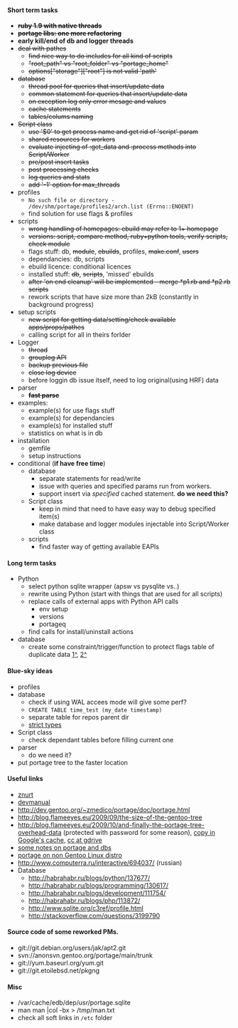 #### Short term tasks
* ~~**ruby 1.9 with native threads**~~
* ~~**portage libs: one more refactoring**~~
* **early kill/end of db and logger threads**
* ~~deal with pathes~~
    + ~~find nice way to do includes for all kind of scripts~~
    + ~~"root_path" vs "root_folder" vs "portage_home"~~
    + ~~options["storage"]["root"] is not valid 'path'~~
* ~~database~~
    + ~~thread pool for queries that insert/update data~~
    + ~~common statement for queries that insert/update data~~
    + ~~on exception log only error mesage and values~~
    + ~~cache statements~~
    + ~~tables/colums naming~~
* ~~Script class~~
    + ~~use '$0' to get process name and get rid of 'script' param~~
    + ~~shared resources for workers~~
    + ~~evaluate injecting of :get_data and :process methods into Script/Worker~~
    + ~~pre/post insert tasks~~
    + ~~post processing checks~~
    + ~~log queries and stats~~
    + ~~add '-1' option for max_threads~~
* profiles
    + `No such file or directory - /dev/shm/portage/profiles2/arch.list (Errno::ENOENT)`
    + find solution for use flags & profiles
* scripts
    + ~~wrong handling of homepages: ebuild may refer to 1+ homepage~~
    + ~~versions: script, compare method, ruby+python tools, verify scripts, check module~~
    + flags stuff: db, ~~module~~, ~~ebuilds~~, profiles, ~~make.conf~~, ~~users~~
    + dependancies: db, scripts
    + ebuild licence: conditional licences
    + installed stuff: ~~db~~, ~~scripts~~, 'missed' ebuilds
    + ~~after 'on end cleanup' will be implemented - merge *p1.rb and *p2.rb scripts~~
    + rework scripts that have size more than 2kB (constantly in background progress)
* setup scripts
    + ~~new script for getting data/setting/check available apps/props/pathes~~
    + calling script for all in theirs forlder
* Logger
    + ~~thread~~
    + ~~grouplog API~~
    + ~~backup previous file~~
    + ~~close log device~~
    + before loggin db issue itself, need to log original(using HRF) data
* parser
    * ~~**fast parse**~~
* examples:
    + example(s) for use flags stuff
    + example(s) for dependancies
    + example(s) for installed stuff
    + statistics on what is in db
* installation
    * gemfile
    * setup instructions
* conditional (**if have free time**)
    + database
        - separate statements for read/write
        - issue with queries and specified params run from workers.
        - support insert via *specified* cached statement. __do we need this?__
    + Script class
        - keep in mind that need to have easy way to debug specified item(s)
        - make database and logger modules injectable into Script/Worker class
    + scripts
        - find faster way of getting available EAPIs

#### Long term tasks
* Python
    + select python sqlite wrapper (apsw vs pysqlite vs..)
    + rewrite using Python (start with things that are used for all scripts)
    + replace calls of external apps with Python API calls
        - env setup
        - versions
        - portageq
    + find calls for install/uninstall actions
* database
    + create some constraint/trigger/function to protect flags table of duplicate data [1^](https://www.linux.org.ru/forum/development/8077477), [2^](http://stackoverflow.com/questions/10231338/)

#### Blue-sky ideas
* profiles
* database
    + check if using WAL accees mode will give some perf?
    + ```CREATE TABLE time_test (my_date timestamp)```
    + separate table for repos parent dir
    + [strict types](http://stackoverflow.com/questions/2761563/sqlite-data-types)
* Script class
    + check dependant tables before filling current one
* parser
    * do we need it?
* put portage tree to the faster location

#### Useful links
* [znurt](http://znurt.org)
* [devmanual](http://devmanual.gentoo.org)
* http://dev.gentoo.org/~zmedico/portage/doc/portage.html
* http://blog.flameeyes.eu/2009/09/the-size-of-the-gentoo-tree
* http://blog.flameeyes.eu/2009/10/and-finally-the-portage-tree-overhead-data (protected with password for some reason), [copy in Google's cache](http://webcache.googleusercontent.com/search?q=cache:dZiCptS9UdwJ:blog.flameeyes.eu/2009/10/and-finally-the-portage-tree-overhead-data+&cd=1&hl=en&ct=clnk&client=ubuntu), [cc at gdrive](http://goo.gl/9JHh3)
* [some notes on portage and dbs](http://www.linux-archive.org/gentoo-alt/582446-rfc-changing-sys-apps-portage-python-api-use-eroot-instead-root-keys-portage-db-similar-map-objects.html)
* [portage on non Gentoo Linux distro](http://xanda.org/index.php?page=install-gentoo-portage-on-non-gentoo-distribution)
* http://www.computerra.ru/interactive/694037/ (russian)
* Database
    + http://habrahabr.ru/blogs/python/137677/
    + http://habrahabr.ru/blogs/programming/130617/
    + http://habrahabr.ru/blogs/development/111754/
    + http://habrahabr.ru/blogs/php/113872/
    + http://www.sqlite.org/c3ref/profile.html
    + http://stackoverflow.com/questions/3199790

#### Source code of some reworked PMs.
* git://git.debian.org/users/jak/apt2.git
* svn://anonsvn.gentoo.org/portage/main/trunk
* git://yum.baseurl.org/yum.git
* git://git.etoilebsd.net/pkgng

#### Misc
* /var/cache/edb/dep/usr/portage.sqlite
* man man |col -bx > /tmp/man.txt
* check all soft links in ```/etc``` folder
